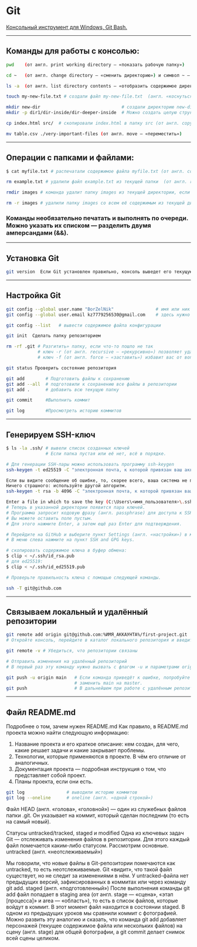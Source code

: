 # Git



[Консольный инструмент для Windows, Git Bash.](https://git-scm.com/download/win)

---
## Команды для работы с консолью:

```bash
pwd    (от англ. print working directory — «показать рабочую папку»)
```

```bash
cd ~   (от англ. change directory — «сменить директорию») и символ ~ — обозначение домашней директории.)
```

```bash
ls -a  (от англ. list directory contents — «отобразить содержимое директории»  -a и вывести расширенный список. В нём отобразятся все скрытые файлы).
```

```bash
touch my-new-file.txt # создали файл my-new-file.txt  (англ. «коснуться»)
```

```bash
mkdir new-dir                               # создали директорию new-dir (от англ. make directory — «создать директорию»).
mkdir -p dir1/dir-inside/dir-deeper-inside  # Можно создать целую структуру директорий одной командой с помощью флага -p
```

```bash
cp index.html src/  # скопировали index.html в папку src (от англ. copy — «копировать»)
```

```bash
mv table.csv ./very-important-files (от англ. move — «переместить»)
```

---
## Операции с папками и файлами:

```bash
$ cat myfile.txt # распечатали содержимое файла myfile.txt (от англ. concatenate and print — «объединить и распечатать»)
```

```bash
rm example.txt # удалили файл example.txt из текущей папки  (от англ. remove — «удалить»)
```

```bash
rmdir images # команда удалит папку images из текущей директории, если она пуста (от англ. remove directory — «удалить директорию»)
```

```bash
rm -r images # удалили папку images со всем её содержимым из текущей директории  (-r — от англ. recursive, «рекурсивный») 
```

### Команды необязательно печатать и выполнять по очереди. Можно указать их списком — разделить двумя амперсандами (&&).

---
## Установка Git

```bash
git version  Если Git установлен правильно, консоль выведет его текущую версию. 
```

---
## Настройка Git

```bash
git config --global user.name "BorZelNik"                # имя или ник нужно написать латиницей и в кавычках
git config --global user.email kz7779256530@gmail.com    # здесь нужно указать свой настоящий email 
```

```bash
git config --list   # вывести содержимое файла конфигурации
```

```bash
git init  Сделать папку репозиторием
```

```bash
rm -rf .git # Разгитить» папку, если что-то пошло не так
            # ключ -r (от англ. recursive — «рекурсивно») позволяет удалять папки вместе с их содержимым;
			# ключ -f (от англ. force — «заставить») избавит вас от вопросов вроде «Вы точно хотите удалить этот файл? А этот? И этот тоже?».
```

```bash
git status Проверить состояние репозитория
```

```bash
git add        # Подготовить файлы к сохранению
git add --all  # подготовили к сохранению все файлы в репозитории
git add .      # добавить всю текущую папку
```

```bash
git commit     #Выполнить коммит
```

```bash
git log        #Просмотреть историю коммитов
```

---
## Генерируем SSH-ключ

```bash
$ ls -la .ssh/ # вывели список созданных ключей
               # Если папка пустая или её нет, всё в порядке. 
```

```bash
# Для генерации SSH-пары можно использовать программу ssh-keygen
ssh-keygen -t ed25519 -C "электронная почта, к которой привязан ваш аккаунт на GitHub"

Если вы видите сообщение об ошибке, то, скорее всего, ваша система не поддерживает алгоритм шифрования ed25519. 
Ничего страшного: используйте другой алгоритм.
ssh-keygen -t rsa -b 4096 -C "электронная почта, к которой привязан ваш аккаунт на GitHub"
```

```bash
Enter a file in which to save the key (C:\Users\<имя_пользователя>\.ssh\):[Press enter]
# Теперь в указанной директории появится пара ключей.
# Программа запросит кодовую фразу (англ. passphrase) для доступа к SSH-ключу. 
# Вы можете оставить поле пустым.
# Для этого нажмите Enter, а затем ещё раз Enter для подтверждения.
```

```bash
# Перейдите на GitHub и выберите пункт Settings (англ. «настройки») в меню аккаунта
# В меню слева нажмите на пункт SSH and GPG keys.

# скопировать содержимое ключа в буфер обмена:
$ clip < ~/.ssh/id_rsa.pub
# для ed25519:
$ clip < ~/.ssh/id_ed25519.pub 
```

```bash
# Проверьте правильность ключа с помощью следующей команды.

ssh -T git@github.com 
```
---
## Связываем локальный и удалённый репозитории
```bash
git remote add origin git@github.com:%ИМЯ_АККАУНТА%/first-project.git 
# Откройте консоль, перейдите в каталог локального репозитория и введите команду git remote add (от англ. remote — «удалённый» и add — «добавить»).
```

```bash
git remote -v # Убедиться, что репозитории связаны
```

```bash
# Отправить изменения на удалённый репозиторий
# В первый раз эту команду нужно вызвать с флагом -u и параметрами origin

git push -u origin main   # Если команда приведёт к ошибке, попробуйте 
                          # заменить main на master. 
git push     			  # В дальнейшем при работе с удалённым репозиторием флаг -u можно опустить
```
---
## Файл README.md


Подробнее о том, зачем нужен README.md
Как правило, в README.md проекта можно найти следующую информацию:
1. Название проекта и его краткое описание: кем создан, для чего, какие решает задачи и какие закрывает проблемы.
2. Технологии, которые применяются в проекте. В чём его отличие от аналогичных.
3. Документация проекта — подробная инструкция о том, что представляет собой проект.
4. Планы проекта, если они есть.


```bash
git log                # выводили историю коммитов
git log --oneline      # oneline (англ. «одной строкой»)
```


Файл HEAD (англ. «голова», «головной») — один из служебных файлов папки .git. Он указывает на коммит, который сделан последним (то есть на самый новый).


Статусы untracked/tracked, staged и modified
Одна из ключевых задач Git — отслеживать изменения файлов в репозитории. Для этого каждый файл помечается каким-либо статусом. Рассмотрим основные.
untracked (англ. «неотслеживаемый»)

Мы говорили, что новые файлы в Git-репозитории помечаются как untracked, то есть неотслеживаемые. Git «видит», что такой файл существует, но не следит за изменениями в нём. У untracked-файла нет предыдущих версий, зафиксированных в коммитах или через команду git add.
staged (англ. «подготовленный»)
  После выполнения команды git add файл попадает в staging area (от англ. stage — «сцена», «этап [процесса]» и area — «область»), то есть в список файлов, которые войдут в коммит. В этот момент файл находится в состоянии staged.
  В одном из предыдущих уроков мы сравнили коммит с фотографией. Можно развить эту аналогию и сказать, что команда git add добавляет персонажей (текущее содержимое файла или нескольких файлов) на сцену (англ. stage) для общей фотографии, а git commit делает снимок всей сцены целиком. 
  
  

```bash

```